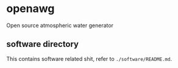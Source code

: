 # openawg
Open source atmospheric water generator

## software directory
This contains software related shit, refer to `./software/README.md`.
